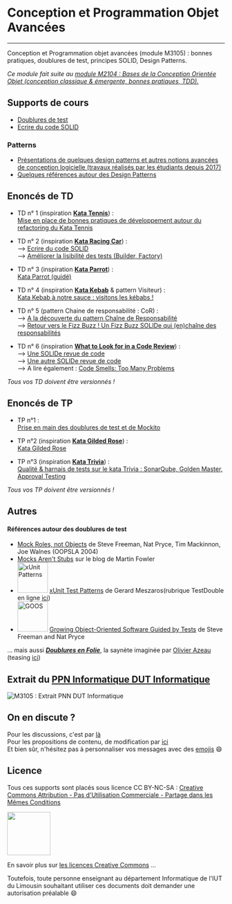# Conception et Programmation Objet Avancées
---
Conception et Programmation objet avancées (module M3105) : bonnes pratiques, doublures de test, principes SOLID, Design Patterns. 
 
*Ce module fait suite au [module M2104 : Bases de la Conception Orientée Objet (conception classique & émergente, bonnes pratiques, TDD).](https://github.com/iblasquez/enseignement-iut-m2104-conception)* 

## Supports de cours

- [Doublures de test](slides/TestDouble_Mockito.pdf) 
- [Ecrire du code SOLID](slides/SOLID.pdf) 





 
### Patterns 
- [ Présentations de quelques design patterns et autres notions avancées de conception logicielle (travaux réalisés par les étudiants depuis 2017)](patterns/design_presentations.md)
- [Quelques références autour des Design Patterns](patterns/references_patterns.md)


## Enoncés de TD

- TD n° 1 (inspiration **[Kata Tennis](https://github.com/emilybache/Tennis-Refactoring-Kata)**) :  
[Mise en place de bonnes pratiques de développement autour du refactoring du Kata Tennis](TD/M3105_BonnesPratiques_KataTennis.pdf) 

- TD n° 2 (inspiration  **[Kata Racing Car](https://github.com/emilybache/Racing-Car-Katas)**) :  
--> [Ecrire du code SOLID ](TD/M3105_tirePressureMonitoringSystem_SOLID.pdf)  
--> [Améliorer la lisibilité des tests (Builder, Factory) ](TD/M3105_tirePressureMonitoringSystem_LisibiliteTest.pdf)  

- TD n° 3 (inspiration  **[Kata Parrot](https://github.com/emilybache/Parrot-Refactoring-Kata)**) :  
[Kata Parrot (guidé) ](TD/M3105_SOLID_Polymorphism_KataParrot.pdf) 

- TD n° 4 (inspiration  **[Kata Kebab](https://github.com/malk/the-kebab-kata)** & pattern Visiteur) :  
[Kata Kebab à notre sauce : visitons les kébabs !](TD/M3105_Kebab.pdf)    
<!-- 
 Anciennement, les énoncés utilisés étaient :  
[Kata Kebab à notre sauce : une première implémentation du problème](TD/M3105_Kebab_Presentation.pdf)   
[Kata Kebab à notre sauce : décorons les kebabs !](TD/M3105_Kebab_Decorateur.pdf)  
[Kata Kebab à notre sauce : visitons les kébabs !](TD/M3105_Kebab_Visiteur.pdf) 
-->


- TD n° 5 (pattern Chaine de responsabilité : CoR) :   
--> [A la découverte du pattern Chaîne de Responsabilité](TD/M3105_Pattern_ChaineDeResponsabilite.pdf)  
--> [Retour vers le Fizz Buzz ! Un Fizz Buzz SOLIDe qui (en)chaîne des responsabilités](TD/M3105_FizzBuzz_CoR.pdf) 

- TD n° 6 (inspiration  **[What to Look for in a Code Review](https://leanpub.com/whattolookforinacodereview)**) :  
--> [Une SOLIDe revue de code](TD/M3105_SOLID_Revue.pdf)  
--> [Une autre SOLIDe revue de code](TD/M3105_SOLID_Revue_Autre.pdf)   
--> A lire également : [Code Smells: Too Many Problems](https://blog.jetbrains.com/idea/2017/09/code-smells-too-many-problems/)  






*Tous vos TD doivent être versionnés !*

## Enoncés de TP

- TP n°1 :  
[Prise en main des doublures de test et de Mockito](https://github.com/iblasquez/tuto_mockito)

- TP n°2 (inspiration  **[Kata Gilded Rose](https://github.com/emilybache/GildedRose-Refactoring-Kata)**) :  
[Kata Gilded Rose](TD/M3105_GildedRose.pdf) 

- TP n°3 (inspiration  **[Kata Trivia](https://github.com/jbrains/trivia)**) :  
[Qualité & harnais de tests sur le kata Trivia : SonarQube, Golden Master, Approval Testing](TD/M3105_Trivia.pdf) 

*Tous vos TP doivent être versionnés !*

## Autres

#### Références autour des doublures de test

- [Mock Roles, not Objects](http://www.jmock.org/oopsla2004.pdf) de Steve Freeman, Nat Pryce, Tim Mackinnon, Joe Walnes (OOPSLA 2004)
- [Mocks Aren't Stubs](https://martinfowler.com/articles/mocksArentStubs.html) sur le blog de Martin Fowler
- <img src="http://xunitpatterns.com/Cover-Small.gif" alt="xUnit Patterns" width="70"> [xUnit Test Patterns](https://www.amazon.com/xUnit-Test-Patterns-Refactoring-Code/dp/0131495054) de Gerard Meszaros(rubrique TestDouble en ligne [ici](http://xunitpatterns.com/Test%20Double.html)) 
- <img src="http://www.growing-object-oriented-software.com/cover.jpg" alt="GOOS" width="70"> [Growing Object-Oriented Software Guided by Tests](http://www.growing-object-oriented-software.com) de Steve Freeman and Nat Pryce 

... mais aussi [***Doublures en Folie***](http://agilitateur.azeau.com/public/doublures-en-folie/doublures-en-folie.v1.html), la saynète imaginée par [Olivier Azeau](https://twitter.com/oaz) (teasing [ici](https://www.youtube.com/watch?v=5gkmE0lfkrs))


## Extrait du [PPN Informatique DUT Informatique](https://cache.media.enseignementsup-recherche.gouv.fr/file/25/09/7/PPN_INFORMATIQUE_256097.pdf)

![M3105 : Extrait PNN DUT Informatique](ressources/M3105_PPN_DUTInformatique.png)

## On en discute ?
Pour les discussions, c'est par [là](https://github.com/iblasquez/enseignement-iut-m3105-conception-avancee/issues)  
Pour les propositions de contenu, de modification par [ici](https://github.com/iblasquez/enseignement-iut-m3105-conception-avancee/pulls)  
Et bien sûr, n'hésitez pas à personnaliser vos messages avec des [emojis](http://www.webpagefx.com/tools/emoji-cheat-sheet/) :smile:

Licence
-------

Tous ces supports sont placés sous licence CC BY-NC-SA :  [Creative Commons
Attribution - Pas d'Utilisation Commerciale - Partage dans les Mêmes Conditions](https://creativecommons.org/licenses/by-nc-sa/4.0/)

<img src="https://licensebuttons.net/l/by-nc-sa/3.0/88x31.png" width="100">

En savoir plus sur [les licences Creative Commons](https://creativecommons.org/licenses/?lang=fr-FR) ...

Toutefois, toute personne enseignant au département Informatique de l'IUT du Limousin souhaitant utiliser ces documents doit demander une autorisation préalable :smile:

